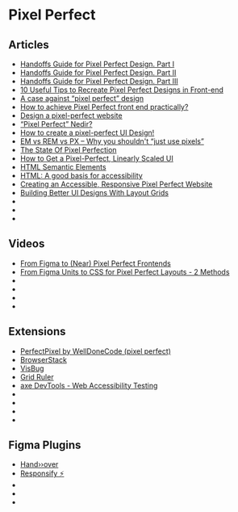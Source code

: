 # Pixel Perfect

## Articles

- [Handoffs Guide for Pixel Perfect Design. Part I](https://medium.com/pixelpoint/handoffs-guide-for-pixel-perfect-design-part-i-8bbd95d8ffcd)
- [Handoffs Guide for Pixel Perfect Design. Part II](https://medium.com/pixelpoint/handoffs-guide-for-pixel-perfect-design-part-ii-d91999742dd9)
- [Handoffs Guide for Pixel Perfect Design. Part III](https://medium.com/pixelpoint/handoffs-guide-for-pixel-perfect-design-part-iii-3acc5a93d3a2)
- [10 Useful Tips to Recreate Pixel Perfect Designs in Front-end](https://medium.com/webbdev/design-a471fbf1f765)
- [A case against “pixel perfect” design](https://medium.com/user-experience-design-1/a-case-against-pixel-perfect-design-ce00cd3eabc9)
- [How to achieve Pixel Perfect front end practically?](https://blog.prototypr.io/how-to-achieve-pixel-perfect-front-end-practically-bd990390588)
- [Design a pixel-perfect website](https://alexcican.com/post/pixel-perfect/)
- [“Pixel Perfect” Nedir?](https://medium.com/cool-digital/pixel-perfect-nedir-94dae13f36dd)
- [How to create a pixel-perfect UI Design!](https://andsiosa.medium.com/how-to-create-a-pixel-perfect-ui-design-b38e4c76cb56)
- [EM vs REM vs PX – Why you shouldn't “just use pixels”](https://engageinteractive.co.uk/blog/em-vs-rem-vs-px)
- [The State Of Pixel Perfection](https://ishadeed.com/article/pixel-perfection/)
- [How to Get a Pixel-Perfect, Linearly Scaled UI](https://css-tricks.com/how-to-get-a-pixel-perfect-linearly-scaled-ui/)
- [HTML Semantic Elements](https://www.w3schools.com/html/html5_semantic_elements.asp)
- [HTML: A good basis for accessibility](https://developer.mozilla.org/en-US/docs/Learn/Accessibility/HTML)
- [Creating an Accessible, Responsive Pixel Perfect Website](https://dev.to/joserfelix/creating-an-accessible-responsive-pixel-perfect-website-cko)
- [Building Better UI Designs With Layout Grids](https://www.smashingmagazine.com/2017/12/building-better-ui-designs-layout-grids/)
- []()
- []()
- []()

## Videos

- [From Figma to (Near) Pixel Perfect Frontends](https://www.youtube.com/watch?v=JdCW-dR08ms)
- [From Figma Units to CSS for Pixel Perfect Layouts - 2 Methods](https://www.youtube.com/watch?v=mh39YXytfC0)
- []()
- []()
- []()
- []()

## Extensions

- [PerfectPixel by WellDoneCode (pixel perfect)](https://chrome.google.com/webstore/detail/perfectpixel-by-welldonec/dkaagdgjmgdmbnecmcefdhjekcoceebi?hl=en)
- [BrowserStack](https://chrome.google.com/webstore/detail/browserstack/nkihdmlheodkdfojglpcjjmioefjahjb)
- [VisBug](https://chrome.google.com/webstore/detail/visbug/cdockenadnadldjbbgcallicgledbeoc)
- [Grid Ruler](https://chrome.google.com/webstore/detail/grid-ruler/joadogiaiabhmggdifljlpkclnpfncmj)
- [axe DevTools - Web Accessibility Testing](https://chrome.google.com/webstore/detail/axe-devtools-web-accessib/lhdoppojpmngadmnindnejefpokejbdd)
- []()
- []()
- []()
- []()

## Figma Plugins

- [Hand››over](https://www.figma.com/community/plugin/837070613195594890/Hand%E2%80%BA%E2%80%BAover)
- [Responsify ⚡️](https://www.figma.com/community/plugin/743654854885744527)
- []()
- []()
- []()
